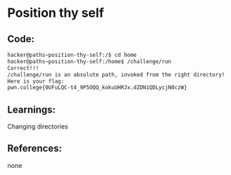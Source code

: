 # Position thy self
## Code:
```bash
hacker@paths~position-thy-self:/$ cd home
hacker@paths~position-thy-self:/home$ /challenge/run
Correct!!!
/challenge/run is an absolute path, invoked from the right directory!
Here is your flag:
pwn.college{0UFuLQC-t4_9P5OQQ_kokuUHRJx.dZDN1QDLycjN0czW}
```
## Learnings:
Changing directories

## References:
none

